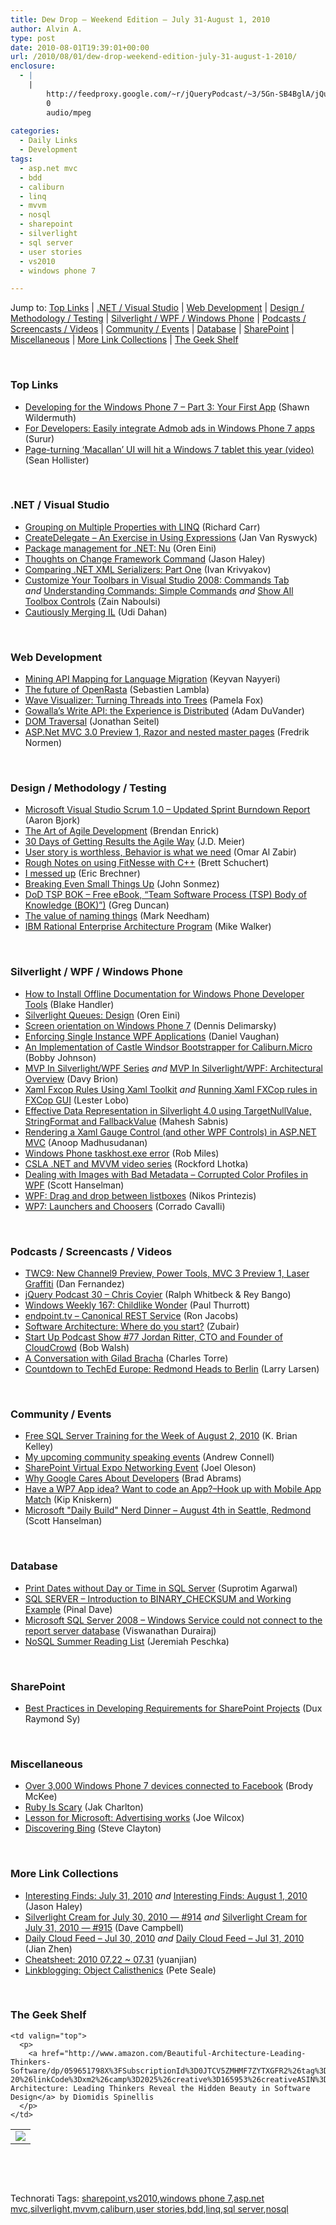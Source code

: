 ```yaml
---
title: Dew Drop – Weekend Edition – July 31-August 1, 2010
author: Alvin A.
type: post
date: 2010-08-01T19:39:01+00:00
url: /2010/08/01/dew-drop-weekend-edition-july-31-august-1-2010/
enclosure:
  - |
    |
        http://feedproxy.google.com/~r/jQueryPodcast/~3/5Gn-SB4BglA/jQueryPodcast-030-ChrisCoyier.mp3
        0
        audio/mpeg
        
categories:
  - Daily Links
  - Development
tags:
  - asp.net mvc
  - bdd
  - caliburn
  - linq
  - mvvm
  - nosql
  - sharepoint
  - silverlight
  - sql server
  - user stories
  - vs2010
  - windows phone 7

---
```

Jump to: [Top Links][1] | [.NET / Visual Studio][2] | [Web Development][3] | [Design / Methodology / Testing][4] | [Silverlight / WPF / Windows Phone][5] | [Podcasts / Screencasts / Videos][6] | [Community / Events][7] | [Database][8] | [SharePoint][9] | [Miscellaneous][10] | [More Link Collections][11] | [The Geek Shelf][12] 

&#160;

### <a name="top"></a>Top Links

  * [Developing for the Windows Phone 7 &#8211; Part 3: Your First App][13] (Shawn Wildermuth)
  * <a href="http://wmpoweruser.com/for-developers-easily-integrate-admob-ads-in-windows-phone-7-apps/?utm_source=feedburner&utm_medium=feed&utm_campaign=Feed%3A+WmPowerUser+%28WM+Power+User%29" target="_blank">For Developers: Easily integrate Admob ads in Windows Phone 7 apps</a> (Surur)
  * [Page-turning &#8216;Macallan&#8217; UI will hit a Windows 7 tablet this year (video)][14] (Sean Hollister)

&#160;

### <a name="dotnet"></a>.NET / Visual Studio

  * [Grouping on Multiple Properties with LINQ][15] (Richard Carr)
  * [CreateDelegate – An Exercise in Using Expressions][16] (Jan Van Ryswyck)
  * [Package management for .NET: Nu][17] (Oren Eini)
  * [Thoughts on Change Framework Command][18] (Jason Haley)
  * [Comparing .NET XML Serializers: Part One][19] (Ivan Krivyakov)
  * [Customize Your Toolbars in Visual Studio 2008: Commands Tab][20] _and_&#160;[Understanding Commands: Simple Commands][21] _and_&#160;[Show All Toolbox Controls][22] (Zain Naboulsi)
  * [Cautiously Merging IL][23] (Udi Dahan)

&#160;

### <a name="web"></a>Web Development

  * [Mining API Mapping for Language Migration][24] (Keyvan Nayyeri)
  * [The future of OpenRasta][25] (Sebastien Lambla)
  * [Wave Visualizer: Turning Threads into Trees][26] (Pamela Fox)
  * [Gowalla’s Write API: the Experience is Distributed][27] (Adam DuVander)
  * [DOM Traversal][28] (Jonathan Seitel)
  * [ASP.Net MVC 3.0 Preview 1, Razor and nested master pages][29] (Fredrik Normen)

&#160;

### <a name="design"></a>Design / Methodology / Testing

  * [Microsoft Visual Studio Scrum 1.0 – Updated Sprint Burndown Report][30] (Aaron Bjork)
  * [The Art of Agile Development][31] (Brendan Enrick)
  * [30 Days of Getting Results the Agile Way][32] (J.D. Meier)
  * [User story is worthless, Behavior is what we need][33] (Omar Al Zabir)
  * [Rough Notes on using FitNesse with C++][34] (Brett Schuchert)
  * [I messed up][35] (Eric Brechner)
  * [Breaking Even Small Things Up][36] (John Sonmez)
  * [DoD TSP BOK &#8211; Free eBook, “Team Software Process (TSP) Body of Knowledge (BOK)”)][37] (Greg Duncan)
  * [The value of naming things][38] (Mark Needham)
  * [IBM Rational Enterprise Architecture Program][39] (Mike Walker)

&#160;

### <a name="silverlight"></a>Silverlight / WPF / Windows Phone

  * [How to Install Offline Documentation for Windows Phone Developer Tools][40] (Blake Handler)
  * [Silverlight Queues: Design][41] (Oren Eini)
  * [Screen orientation on Windows Phone 7][42] (Dennis Delimarsky)
  * [Enforcing Single Instance WPF Applications][43] (Daniel Vaughan)
  * [An Implementation of Castle Windsor Bootstrapper for Caliburn.Micro][44] (Bobby Johnson)
  * [MVP In Silverlight/WPF Series][45] _and_&#160;[MVP In Silverlight/WPF: Architectural Overview][46] (Davy Brion)
  * [Xaml Fxcop Rules Using Xaml Toolkit][47] _and_&#160;[Running Xaml FXCop rules in FXCop GUI][48] (Lester Lobo)
  * [Effective Data Representation in Silverlight 4.0 using TargetNullValue, StringFormat and FallbackValue][49] (Mahesh Sabnis)
  * [Rendering a Xaml Gauge Control (and other WPF Controls) in ASP.NET MVC][50] (Anoop Madhusudanan)
  * [Windows Phone taskhost.exe error][51] (Rob Miles)
  * [CSLA .NET and MVVM video series][52] (Rockford Lhotka)
  * [Dealing with Images with Bad Metadata &#8211; Corrupted Color Profiles in WPF][53] (Scott Hanselman)
  * [WPF: Drag and drop between listboxes][54] (Nikos Printezis)
  * [WP7: Launchers and Choosers][55] (Corrado Cavalli)

&#160;

### <a name="podcasts"></a>Podcasts / Screencasts / Videos

  * [TWC9: New Channel9 Preview, Power Tools, MVC 3 Preview 1, Laser Graffiti][56] (Dan Fernandez)
  * [jQuery Podcast 30 &#8211; Chris Coyier][57] (Ralph Whitbeck & Rey Bango)
  * [Windows Weekly 167: Childlike Wonder][58] (Paul Thurrott)
  * [endpoint.tv &#8211; Canonical REST Service][59] (Ron Jacobs)
  * [Software Architecture: Where do you start?][60] (Zubair)
  * [Start Up Podcast Show #77 Jordan Ritter, CTO and Founder of CloudCrowd][61] (Bob Walsh)
  * [A Conversation with Gilad Bracha][62] (Charles Torre)
  * [Countdown to TechEd Europe: Redmond Heads to Berlin][63] (Larry Larsen)

&#160;

### <a name="events"></a>Community / Events

  * [Free SQL Server Training for the Week of August 2, 2010][64] (K. Brian Kelley)
  * [My upcoming community speaking events][65] (Andrew Connell)
  * [SharePoint Virtual Expo Networking Event][66] (Joel Oleson)
  * [Why Google Cares About Developers][67] (Brad Abrams)
  * [Have a WP7 App idea? Want to code an App?–Hook up with Mobile App Match][68] (Kip Kniskern)
  * [Microsoft "Daily Build" Nerd Dinner &#8211; August 4th in Seattle, Redmond][69] (Scott Hanselman)

&#160;

### <a name="db"></a>Database

  * [Print Dates without Day or Time in SQL Server][70] (Suprotim Agarwal)
  * [SQL SERVER – Introduction to BINARY_CHECKSUM and Working Example][71] (Pinal Dave)
  * [Microsoft SQL Server 2008 &#8211; Windows Service could not connect to the report server database][72] (Viswanathan Durairaj)
  * [NoSQL Summer Reading List][73] (Jeremiah Peschka)

&#160;

### <a name="sp"></a>SharePoint

  * [Best Practices in Developing Requirements for SharePoint Projects][74] (Dux Raymond Sy)

&#160;

### <a name="misc"></a>Miscellaneous

  * [Over 3,000 Windows Phone 7 devices connected to Facebook][75] (Brody McKee)
  * [Ruby Is Scary][76] (Jak Charlton)
  * [Lesson for Microsoft: Advertising works][77] (Joe Wilcox)
  * [Discovering Bing][78] (Steve Clayton)

&#160;

### <a name="links"></a>More Link Collections

  * [Interesting Finds: July 31, 2010][79] _and_&#160;[Interesting Finds: August 1, 2010][80] (Jason Haley)
  * [Silverlight Cream for July 30, 2010 &#8212; #914][81] _and_&#160;[Silverlight Cream for July 31, 2010 &#8212; #915][82] (Dave Campbell)
  * [Daily Cloud Feed &#8211; Jul 30, 2010][83] _and_&#160;[Daily Cloud Feed &#8211; Jul 31, 2010][84] (Jian Zhen)
  * [Cheatsheet: 2010 07.22 ~ 07.31][85] (yuanjian)
  * [Linkblogging: Object Calisthenics][86] (Pete Seale)

&#160;

### <a name="shelf"></a>The Geek Shelf

<table border="0" cellspacing="0" cellpadding="0">
  <tr>
    <td>
      <img data-recalc-dims="1" decoding="async" src="https://i0.wp.com/ecx.images-amazon.com/images/I/51VUsbfFFjL._SL160_.jpg?w=660" />
    </td>
    
    <td valign="top">
      <p>
        <a href="http://www.amazon.com/Beautiful-Architecture-Leading-Thinkers-Software/dp/059651798X%3FSubscriptionId%3D0JTCV5ZMHMF7ZYTXGFR2%26tag%3Dbrdicr-20%26linkCode%3Dxm2%26camp%3D2025%26creative%3D165953%26creativeASIN%3D059651798X">Beautiful Architecture: Leading Thinkers Reveal the Hidden Beauty in Software Design</a> by Diomidis Spinellis
      </p>
    </td>
  </tr>
</table>



&#160;

<div style="padding-bottom: 0px; margin: 0px; padding-left: 0px; padding-right: 0px; display: inline; float: none; padding-top: 0px" id="scid:C16BAC14-9A3D-4c50-9394-FBFEF7A93539:8e5336f3-8cd3-4959-a302-9d13e7b89967" class="wlWriterEditableSmartContent">
  <!--dotnetkickit-->
</div>



&#160;

<div style="padding-bottom: 0px; margin: 0px; padding-left: 0px; padding-right: 0px; display: inline; float: none; padding-top: 0px" id="scid:0767317B-992E-4b12-91E0-4F059A8CECA8:1dc4e67a-665c-4a2b-bc36-2392697ef29d" class="wlWriterEditableSmartContent">
  Technorati Tags: <a href="http://technorati.com/tags/sharepoint" rel="tag">sharepoint</a>,<a href="http://technorati.com/tags/vs2010" rel="tag">vs2010</a>,<a href="http://technorati.com/tags/windows+phone+7" rel="tag">windows phone 7</a>,<a href="http://technorati.com/tags/asp.net+mvc" rel="tag">asp.net mvc</a>,<a href="http://technorati.com/tags/silverlight" rel="tag">silverlight</a>,<a href="http://technorati.com/tags/mvvm" rel="tag">mvvm</a>,<a href="http://technorati.com/tags/caliburn" rel="tag">caliburn</a>,<a href="http://technorati.com/tags/user+stories" rel="tag">user stories</a>,<a href="http://technorati.com/tags/bdd" rel="tag">bdd</a>,<a href="http://technorati.com/tags/linq" rel="tag">linq</a>,<a href="http://technorati.com/tags/sql+server" rel="tag">sql server</a>,<a href="http://technorati.com/tags/nosql" rel="tag">nosql</a>
</div>

 [1]: https://morningdew-bpc6g3a0fgaxdxcu.eastus2-01.azurewebsites.net/#top
 [2]: https://morningdew-bpc6g3a0fgaxdxcu.eastus2-01.azurewebsites.net/#dotnet
 [3]: https://morningdew-bpc6g3a0fgaxdxcu.eastus2-01.azurewebsites.net/#web
 [4]: https://morningdew-bpc6g3a0fgaxdxcu.eastus2-01.azurewebsites.net/#design
 [5]: https://morningdew-bpc6g3a0fgaxdxcu.eastus2-01.azurewebsites.net/#silverlight
 [6]: https://morningdew-bpc6g3a0fgaxdxcu.eastus2-01.azurewebsites.net/#podcasts
 [7]: https://morningdew-bpc6g3a0fgaxdxcu.eastus2-01.azurewebsites.net/#events
 [8]: https://morningdew-bpc6g3a0fgaxdxcu.eastus2-01.azurewebsites.net/#db
 [9]: https://morningdew-bpc6g3a0fgaxdxcu.eastus2-01.azurewebsites.net/#sp
 [10]: https://morningdew-bpc6g3a0fgaxdxcu.eastus2-01.azurewebsites.net/#misc
 [11]: https://morningdew-bpc6g3a0fgaxdxcu.eastus2-01.azurewebsites.net/#links
 [12]: https://morningdew-bpc6g3a0fgaxdxcu.eastus2-01.azurewebsites.net/#shelf
 [13]: http://wildermuth.com/2010/08/01/Developing_for_the_Windows_Phone_7_-_Part_3_Your_First_App
 [14]: http://www.engadget.com/2010/08/01/page-turning-macallan-ui-will-hit-a-windows-7-tablet-this-year/
 [15]: http://feedproxy.google.com/~r/BlackwaspLatestAdditions/~3/fHnkaJucdMU/LinqMultiGrouping.aspx
 [16]: http://elegantcode.com/2010/07/30/createdelegatet-an-exercise-in-using-expressions/
 [17]: http://feedproxy.google.com/~r/AyendeRahien/~3/2DKOOF36QhY/package-management-for-.net-nu.aspx
 [18]: http://jasonhaley.com/blog/post.aspx?id=f0e5b5a7-1f9c-43fd-921e-e0f027a9229b
 [19]: http://www.codeproject.com/KB/dotnet/XmlSerializers1.aspx
 [20]: http://feedproxy.google.com/~r/zainnab/~3/xIhgqhCRmYY/customize-your-toolbars-in-visual-studio-2008-commands-tab-vstipenv0033.aspx
 [21]: http://feedproxy.google.com/~r/zainnab/~3/mDQYigCwM8E/understanding-commands-simple-commands-vstiptool0067.aspx
 [22]: http://feedproxy.google.com/~r/zainnab/~3/jwDSPSs5Zfs/show-all-toolbox-controls-vstiptool0060.aspx
 [23]: http://feedproxy.google.com/~r/UdiDahan-TheSoftwareSimplist/~3/AYF4Qwl_AXs/
 [24]: http://nayyeri.net/mining-api-mapping-for-language-migration
 [25]: http://feedproxy.google.com/~r/SerialSeb/~3/ib6m_q4vscs/future-of-openrasta.html
 [26]: http://feedproxy.google.com/~r/GoogleWaveDeveloperBlog/~3/DtPPux4TQJ0/wave-visualizer-turning-trees-into.html
 [27]: http://feedproxy.google.com/~r/ProgrammableWeb/~3/0LP36ZCOwrA/
 [28]: http://blogs.msdn.com/b/ie/archive/2010/07/30/dom-traversal.aspx
 [29]: http://weblogs.asp.net/fredriknormen/archive/2010/08/01/asp-net-mvc-3-0-preview-1-razor-and-nested-master-pages.aspx
 [30]: http://blogs.msdn.com/b/aaronbjork/archive/2010/07/30/microsoft-visual-studio-scrum-1-0-updated-sprint-burndown-report.aspx
 [31]: http://feedproxy.google.com/~r/BrendanEnrick/~3/NCgv6kpYHIE/post.aspx
 [32]: http://feedproxy.google.com/~r/jmeier/~3/qFaVLqkR0qY/30-days-of-getting-results-the-agile-way.aspx
 [33]: http://www.codeproject.com/KB/architecture/userstorysucks.aspx
 [34]: http://blog.objectmentor.com/articles/2010/07/30/rough-notes-on-using-fitnesse-with-c
 [35]: http://blogs.msdn.com/b/eric_brechner/archive/2010/08/01/i-messed-up.aspx
 [36]: http://elegantcode.com/2010/07/31/breaking-even-small-things-up/
 [37]: http://coolthingoftheday.blogspot.com/2010/07/dod-tsp-bok-free-ebook-team-software.html
 [38]: http://feedproxy.google.com/~r/MarkNeedham/~3/dfDa9pBYzsw/
 [39]: http://feedproxy.google.com/~r/MikeWalker/~3/NFzN4PRmGlk/ibm-rational-enterprise-architecture-program.html
 [40]: http://bhandler.spaces.live.com/Blog/cns!70F64BC910C9F7F3!8926.entry
 [41]: http://feedproxy.google.com/~r/AyendeRahien/~3/IrFhat60pWg/silverlight-queues-design.aspx
 [42]: http://feeds.dzone.com/~r/zones/dotnet/~3/W9aFXXJUfYM/screen-orientation-windows
 [43]: http://danielvaughan.orpius.com/post.aspx?id=20f4e051-c4e4-4116-9c0b-000a06f18a13
 [44]: http://feedproxy.google.com/~r/IAmNotMyself/~3/riXbIHw79Lg/AnImplementationOfCastleWindsorBootstrapperForCaliburnMicro.aspx
 [45]: http://feedproxy.google.com/~r/davybrion/~3/c0knXszzK-o/
 [46]: http://feedproxy.google.com/~r/davybrion/~3/H5wHo5Gbs4U/
 [47]: http://blogs.msdn.com/b/llobo/archive/2010/07/31/xaml-fxcop-rules-using-xaml-toolkit.aspx
 [48]: http://blogs.msdn.com/b/llobo/archive/2010/08/01/running-xaml-fxcop-rules-in-fxcop-gui.aspx
 [49]: http://feedproxy.google.com/~r/netCurryRecentArticles/~3/PetW2ruIlpE/ShowArticle.aspx
 [50]: http://feedproxy.google.com/~r/amazedsaint/articles/~3/7lgi9C7Upwk/rendering-xaml-gauge-control-in-aspnet.html
 [51]: http://www.robmiles.com/journal/2010/7/31/windows-phone-taskhostexe-error.html
 [52]: http://www.lhotka.net/weblog/CSLANETAndMVVMVideoSeries.aspx
 [53]: http://feedproxy.google.com/~r/ScottHanselman/~3/6M2m6jEfWvQ/DealingWithImagesWithBadMetadataCorruptedColorProfilesInWPF.aspx
 [54]: http://www.studentguru.gr/blogs/solidus/archive/2010/07/31/wpf-drag-and-drop-between-listboxes.aspx
 [55]: http://translate.google.com/translate?js=y&prev=_t&hl=en&ie=UTF-8&layout=1&eotf=1&u=http%3A%2F%2Fblogs.ugidotnet.org%2Fcorrado%2Farchive%2F2010%2F08%2F01%2Fwp7-launchers-and-choosers.aspx&sl=it&tl=en
 [56]: http://channel9.msdn.com/shows/This+Week+On+Channel+9/TWC9-New-Channel9-Preview-Power-Tools-MVC-3-Preview-1-Laser-Graffiti/
 [57]: http://feedproxy.google.com/~r/jQueryPodcast/~3/5Gn-SB4BglA/jQueryPodcast-030-ChrisCoyier.mp3
 [58]: http://www.winsupersite.com/podcast#167
 [59]: http://channel9.msdn.com/shows/Endpoint/endpointtv-Cannonical-REST-Service/
 [60]: http://feedproxy.google.com/~r/zubairdotnet/~3/KdHjqZ2I_9g/software-architecture-where-do-you.html
 [61]: http://startuppodcast.wordpress.com/2010/07/31/show-77-jordan-ritter-cto-and-founder-of-cloudcrowd/
 [62]: http://channel9.msdn.com/posts/Charles/A-Conversation-with-Gilad-Bracha/
 [63]: http://channel9.msdn.com/posts/LarryLarsen/Countdown-to-TechEd-Europe-Redmond-Heads-to-Berlin/
 [64]: http://www.sqlservercentral.com/blogs/brian_kelley/archive/2010/07/30/free-sql-server-training-for-the-week-of-august-2-2010.aspx
 [65]: http://feedproxy.google.com/~r/AndrewConnell/~3/1o9yXR1bMkc/my-upcoming-community-speaking-events.aspx
 [66]: http://feedproxy.google.com/~r/JoelsSharepointLand/~3/ggq-v46OrEg/ViewPost.aspx
 [67]: http://bradabrams.com/2010/08/why-google-cares-about-developers/
 [68]: http://feedproxy.google.com/~r/liveside/~3/AGC-yeoHxJI/have-a-wp7-app-idea-want-to-code-an-app-hook-up-with-mobile-app-match.aspx
 [69]: http://feedproxy.google.com/~r/ScottHanselman/~3/v1PtQGVvSYs/MicrosoftDailyBuildNerdDinnerAugust4thInSeattleRedmond.aspx
 [70]: http://feedproxy.google.com/~r/sqlservercurry/blog/~3/vei1Gg0aWH0/print-dates-without-day-or-time-in-sql.html
 [71]: http://blog.sqlauthority.com/2010/08/01/sql-server-introduction-to-binary_checksum-and-working-example/
 [72]: http://www.sqlservercentral.com/blogs/sql_performance/archive/2010/07/30/microsoft-sql-server-2008-report-server-windows-service-could-not-connect-to-the-report-server-database.aspx
 [73]: http://feedproxy.google.com/~r/facility9/~3/Vnu84EpeQPw/nosql-summer-reading-list
 [74]: http://feedproxy.google.com/~r/Meetdux/~3/rosyH5E5D4k/Developing-Requirements-for-SharePoint-Projects.aspx
 [75]: http://www.neowin.net/news/over-3000-windows-phone-7-devices-connected-to-facebook
 [76]: http://feedproxy.google.com/~r/Devlicious/~3/hljeqE87MMw/ruby-is-scary.aspx
 [77]: http://feeds.betanews.com/~r/bn/~3/QvDVtPFmf_0/1280684399
 [78]: http://blogs.msdn.com/b/stevecla01/archive/2010/07/31/discovering-bing.aspx
 [79]: http://jasonhaley.com/blog/post.aspx?id=872d8ff5-420a-41d8-af0f-05e64455af34
 [80]: http://jasonhaley.com/blog/post.aspx?id=2a76b006-b252-4a3e-ab2f-dadadaf25a15
 [81]: http://geekswithblogs.net/WynApseTechnicalMusings/archive/2010/07/30/141129.aspx
 [82]: http://geekswithblogs.net/WynApseTechnicalMusings/archive/2010/07/31/141135.aspx
 [83]: http://feedproxy.google.com/~r/onsaas/~3/3Ep6OFsn9z0/
 [84]: http://feedproxy.google.com/~r/onsaas/~3/EWAwtLylkTM/
 [85]: http://weblogs.asp.net/yuanjian/archive/2010/08/01/cheatsheet-2010-07-22-07-31.aspx
 [86]: http://www.pseale.com/blog/LinkbloggingObjectCalisthenics.aspx